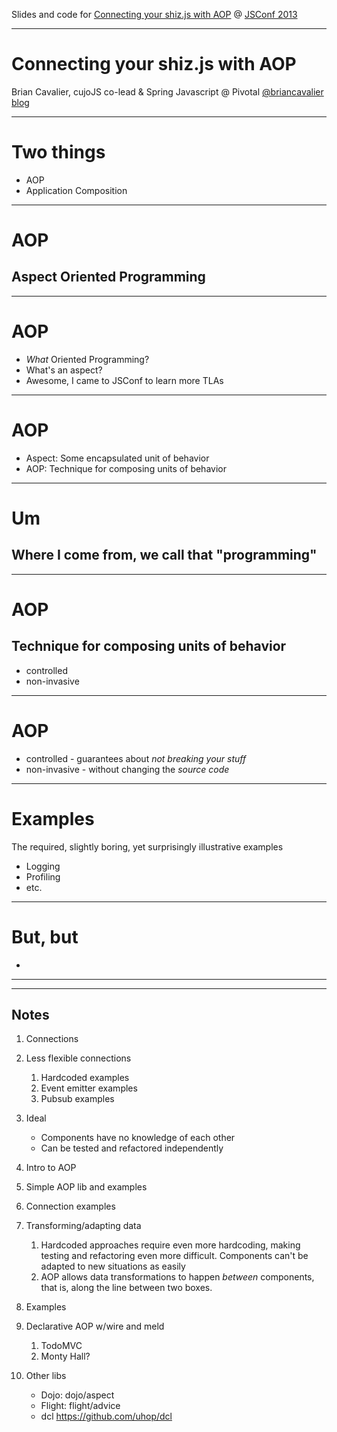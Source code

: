 Slides and code for [Connecting your shiz.js with AOP](http://2013.jsconf.us/schedule) @ [JSConf 2013](http://2013.jsconf.us)

---

# Connecting your shiz.js with AOP

Brian Cavalier, cujoJS co-lead & Spring Javascript @ Pivotal
[@briancavalier](http://twitter.com/briancavalier)
[blog](http://blog.briancavalier.com)

---

# Two things

* AOP
* Application Composition

---

# AOP

## Aspect Oriented Programming

---

# AOP

* *What* Oriented Programming?
* What's an aspect?
* Awesome, I came to JSConf to learn more TLAs

---

# AOP

* Aspect: Some encapsulated unit of behavior
* AOP: Technique for composing units of behavior

---

# Um

## Where I come from, we call that "programming"

---

# AOP

## Technique for composing units of behavior

* controlled
* non-invasive

---

# AOP

* controlled - guarantees about *not breaking your stuff*
* non-invasive - without changing the *source code*

---

# Examples

The required, slightly boring, yet surprisingly illustrative examples

* Logging
* Profiling
* etc.

---

# But, but

* 

---

---

## Notes

1. Connections
1. Less flexible connections
	1. Hardcoded examples
	1. Event emitter examples
	1. Pubsub examples
1. Ideal
	* Components have no knowledge of each other
	* Can be tested and refactored independently
1. Intro to AOP
1. Simple AOP lib and examples
1. Connection examples
1. Transforming/adapting data
	1. Hardcoded approaches require even more hardcoding, making testing and refactoring even more difficult.  Components can't be adapted to new situations as easily
	1. AOP allows data transformations to happen *between* components, that is, along the line between two boxes.
1. Examples
1. Declarative AOP w/wire and meld
	1. TodoMVC
	2. Monty Hall?

1. Other libs
	* Dojo: dojo/aspect
	* Flight: flight/advice
	* dcl https://github.com/uhop/dcl